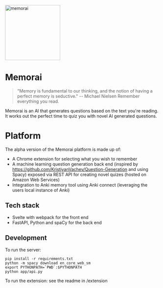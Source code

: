 
 <img src="https://raw.githubusercontent.com/humanloop/memorai/master/webpack-extension/src/img/icon-192.png" width="180" alt="memorai"> 
 
# Memorai

> "Memory is fundamental to our thinking, and the notion of having a perfect memory is seductive." -- Michael Nielsen
Remember everything you read.

Memorai is an AI that generates questions based on the text you're reading. It works out the perfect time to quiz you with novel AI generated questions.

# Platform
The alpha version of the Memorai platform is made up of:
 * A Chrome extension for selecting what you wish to remember
 * A machine learning question generation back end (inspired by https://github.com/KristiyanVachev/Question-Generation and using Spacy) exposed via REST API for creating novel quizes (hosted on Amazon Web Services)
 * Integration to Anki memory tool using Anki connect (leveraging the users local instance of Anki)

## Tech stack
 - Svelte with webpack for the front end
 - FastAPI, Python and spaCy for the back end


## Development

To run the server:

```
pip install -r requirements.txt
python -m spacy download en_core_web_sm
export PYTHONPATH=`PWD`:$PYTHONPATH
python app/api.py
```

To run the extension:
see the readme in /extension